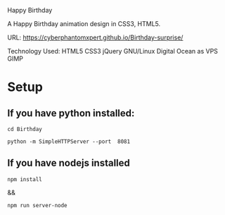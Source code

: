 Happy Birthday

A Happy Birthday animation design in CSS3, HTML5.

URL: https://cyberphantomxpert.github.io/Birthday-surprise/

Technology Used: HTML5 CSS3 jQuery  GNU/Linux Digital Ocean as VPS GIMP

# Setup

## If you have python installed:
```
cd Birthday
```
```
python -m SimpleHTTPServer --port  8081
```


## If you have nodejs installed
```
npm install
```
&&

```
npm run server-node
```

